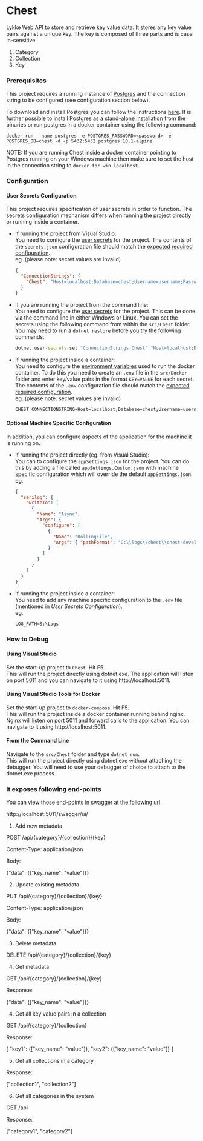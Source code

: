 # Chest #

Lykke Web API to store and retrieve key value data.
It stores any key value pairs against a unique key. The key is composed of three parts and is case in-sensitive

1. Category
2. Collection
3. Key

### Prerequisites

This project requires a running instance of [Postgres](https://www.postgresql.org/) and the connection string to be configured (see configuration section below).  

To download and install Postgres you can follow the instructions [here](https://www.postgresql.org/download/).
It is further possible to install Postgres as a [stand-alone installation](http://www.postgresonline.com/journal/archives/172-Starting-PostgreSQL-in-windows-without-install.html) from the binaries or run postgres in a docker container using the following command:
```
docker run --name postgres -e POSTGRES_PASSWORD=<password> -e POSTGRES_DB=chest -d -p 5432:5432 postgres:10.1-alpine
```
NOTE: If you are running Chest inside a docker container pointing to Postgres running on your Windows machine then make sure to set the host in the connection string to ```docker.for.win.localhost```.

### Configuration

#### User Secrets Configuration

This project requires specification of user secrets in order to function. The secrets configuration mechanism differs when running the project directly or running inside a container.

- If running the project from Visual Studio:  
You need to configure the [user secrets](https://blogs.msdn.microsoft.com/mihansen/2017/09/10/managing-secrets-in-net-core-2-0-apps/) for the project.
The contents of the `secrets.json` configuration file should match the [expected required configuration](src/Chest/Extensions/ConfigurationExtensions.cs?fileviewer=file-view-default#ConfigurationExtensions.cs-21).  
eg. (please note: secret values are invalid)

    ```json
    {
      "ConnectionStrings": {
        "Chest": "Host=localhost;Database=chest;Username=username;Password=password;"
      }
    }
    ```

- If you are running the project from the command line:  
You need to configure the [user secrets](https://blogs.msdn.microsoft.com/mihansen/2017/09/10/managing-secrets-in-net-core-2-0-apps/) for the project. This can be done via the command line in either Windows or Linux. You can set the secrets using the following command from within the ```src/Chest``` folder. You may need to run a ```dotnet restore``` before you try the following commands.

    ```cmd
    dotnet user-secrets set "ConnectionStrings:Chest" "Host=localhost;Database=chest;Username=username;Password=password;"
    ```


- If running the project inside a container:  
You need to configure the [environment variables](https://docs.docker.com/compose/environment-variables/#the-env_file-configuration-option) used to run the docker container.
To do this you need to create an `.env` file in the `src/Docker` folder and enter key/value pairs in the format `KEY=VALUE` for each secret.
The contents of the `.env` configuration file should match the [expected required configuration](src/Chest/Extensions/ConfigurationExtensions.cs?fileviewer=file-view-default#ConfigurationExtensions.cs-21).  
eg.  (please note: secret values are invalid)

    ```cmd
    CHEST_CONNECTIONSTRING=Host=localhost;Database=chest;Username=username;Password=password;
    ```

#### Optional Machine Specific Configuration

In addition, you can configure aspects of the application for the machine it is running on.

- If running the project directly (eg. from Visual Studio):  
You can to configure the ```appSettings.json``` for the project. You can do this by adding a file called ```appSettings.Custom.json``` with machine specific configuration which will override the default ```appSettings.json```.
eg.
    ```json
    {
      "serilog": {
        "writeTo": [
          {
            "Name": "Async",
            "Args": {
              "configure": [
                {
                  "Name": "RollingFile",
                  "Args": { "pathFormat": "C:\\logs\\chest\\chest-developer-{Date}.log" }
                }
              ]
            }
          }
        ]
      }
    }
    ```

- If running the project inside a container:  
You need to add any machine specific configuration to the `.env` file (mentioned in _User Secrets Configuration_).  
eg.
    ```cmd
    LOG_PATH=S:\Logs
    ```

### How to Debug

#### Using Visual Studio

Set the start-up project to ```Chest```. Hit F5.  
This will run the project directly using dotnet.exe. The application will listen on port 5011 and you can navigate to it using http://localhost:5011.

#### Using Visual Studio Tools for Docker

Set the start-up project to ```docker-compose```. Hit F5.  
This will run the project inside a docker container running behind nginx. Nginx will listen on port 5011 and forward calls to the application. You can navigate to it using http://localhost:5011.

#### From the Command Line

Navigate to the ```src/Chest``` folder and type ```dotnet run```.  
This will run the project directly using dotnet.exe without attaching the debugger. You will need to use your debugger of choice to attach to the dotnet.exe process.

### It exposes following end-points

You can view those end-points in swagger at the following url

http://localhost:5011/swagger/ui/

1. Add new metadata

POST /api/{category}/{collection}/{key}

Content-Type: application/json

Body:

{"data": {["key_name": "value"]}}

2. Update existing metadata

PUT /api/{category}/{collection}/{key}

Content-Type: application/json

Body:

{"data": {["key_name": "value"]}}

3. Delete metadata

DELETE /api/{category}/{collection}/{key}

4. Get metadata

GET /api/{category}/{collection}/{key}

Response:

{"data": {["key_name": "value"]}}

4. Get all key value pairs in a collection

GET /api/{category}/{collection}

Response:

[
  "key1": {["key_name": "value"]},
  "key2": {["key_name": "value"]}
]

5. Get all collections in a category

Response:

["collection1", "collection2"]

6. Get all categories in the system

GET /api

Response:

["category1", "category2"]
